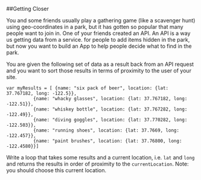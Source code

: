 ##Getting Closer

You and some friends usually play a gathering game (like a scavenger hunt) using geo-coordinates in a park, but it has gotten so popular that many people want to join in. One of your friends created an API. An API is a way us getting data from a service. for people to add items hidden in the park, but now you want to build an App to help people decide what to find in the park.

 You are given the following set of data as a result back from an API request and you want to sort those results in terms of proximity to the user of your site.

```
var myResults = [ {name: "six pack of beer", location: {lat: 37.767182, long: -122.5}},
          {name: "whacky glasses", location: {lat: 37.767182, long: -122.51}},
          {name: "whiskey bottle", location: {lat: 37.767282, long: -122.49}},
          {name: "diving goggles", location: {lat: 37.770282, long: -122.503}},
          {name: "running shoes", location: {lat: 37.7669, long: -122.457}},
          {name: "paint brushes", location: {lat: 37.76800, long: -122.4580}}]
```



Write a loop that takes some results and a current location, i.e. `lat` and `long` and returns the results in order of proximity to the `currentLocation`. Note: you should choose this current location.
